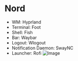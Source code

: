 # Nord
- WM: Hyprland
- Terminal: Foot
- Shell: Fish
- Bar: Waybar
- Logout: Wlogout
- Notification Daemon: SwayNC
- Launcher: Rofi
![Image](/Stuff/Nord-Preview.png)
